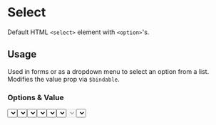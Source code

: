 <script lang="ts">
import DocsExample from '$lib/components/utils/DocsExample.svelte'
import Select from '$lib/components/Select.svelte'

let options = $state([
  { value: '1', label: 'Option 1' },
  { value: '2', label: 'Option 2' },
  { value: '3', label: 'Option 3' },
])

let optionsWithDisabled = $state([
  { value: '1', label: 'Option 1' },
  { value: '2', label: 'Option 2', disabled: true },
  { value: '3', label: 'Option 3' },
])

let value = $state('null')
let state = $state('untouched')
</script>

# Select

Default HTML `<select>` element with `<option>`'s.

## Usage

Used in forms or as a dropdown menu to select an option from a list. Modifies the value prop via `$bindable`.

### Options & Value

<DocsExample>
  <Select bind:value {options} />
</DocsExample>
<DocsExample>
  <p style="margin: 0;">value: <code>{value}</code></p>
</DocsExample>

```svelte
<script>
let options = $state([
  { value: '1', label: 'Option 1' },
  { value: '2', label: 'Option 2' },
  { value: '3', label: 'Option 3' },
])

let value = $state('null')
</script>

<Select bind:value {options} />
<p>value: <code>{value}</code></p>
```

### Placeholder

<DocsExample>
  <Select {options} placeholder="Select an option" />
</DocsExample>

```svelte
<Select {options} placeholder="Select an option" />
```

Placeholder can also be included even when a value is selected.

<DocsExample>
  <Select bind:value {options} placeholder="Select an option" />
</DocsExample>

```svelte
<Select bind:value {options} placeholder="Select an option" />
```

### State

State can be set to `touched`, `untouched`, `valid`, or `invalid`. If not set, the default state is `untouched`. State used `$bindable` to modify the state prop, on change will set state to `touched` if state is `untouched`.

See [Input Types](/docs/types/Input) for more information on states.

<DocsExample>
  <Select {options} bind:state />
</DocsExample>
<DocsExample>
  <p style="margin: 0;">state: <code>{state}</code></p>
</DocsExample>

```svelte
<script>
let state = $state('untouched')
</script>

<Select {options} bind:state />
<p>state: <code>{state}</code></p>
```

States can be set to `valid` or `invalid`.

<DocsExample>
  <Select {options} state='valid' />
  <Select {options} state='invalid' />
</DocsExample>

```svelte
<Select {options} state='valid' />
<Select {options} state='invalid' />
```

### Disabled

<DocsExample>
  <Select {options} disabled />
</DocsExample>

```svelte
<Select {options} disabled />
```

Indivial options can also be disabled.

<DocsExample>
  <Select options={optionsWithDisabled} />
</DocsExample>

```svelte
<Select options={optionsWithDisabled} />

<script>
let optionsWithDisabled = $state([
  { value: '1', label: 'Option 1' },
  { value: '2', label: 'Option 2', disabled: true },
  { value: '3', label: 'Option 3' },
])
</script>
```

## Types

### Props

| Name        | Type                    | Required | Default     | Description                                           |
| ----------- | ----------------------- | :------: | ----------- | ----------------------------------------------------- |
| options     | `SelectOption`          |    ✅     |             | Array of objects with `value` and `label` properties. |
| value       | `SelectOption['value']` |          |             | Value of the selected option.                         |
| placeholder | `string`                |          |             | Placeholder text.                                     |
| disabled    | `boolean`               |          |             | Disables the select.                                  |
| state       | `InputState`            |          | `untouched` | State of the select.                                  |

### SelectOption

| Name     | Type      | Required | Default | Description          |
| -------- | --------- | :------: | ------- | -------------------- |
| value    | `string`  |    ✅     |         | Value of the option. |
| label    | `string`  |    ✅     |         | Label of the option. |
| disabled | `boolean` |          | `false` | Disables the option. |

## References

- [Input Types](/docs/types/Input)

